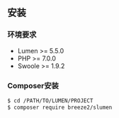 ## 安装

### 环境要求
* Lumen >= 5.5.0
* PHP >= 7.0.0
* Swoole >= 1.9.2

### Composer安装

```bash
$ cd /PATH/TO/LUMEN/PROJECT
$ composer require breeze2/slumen
```

